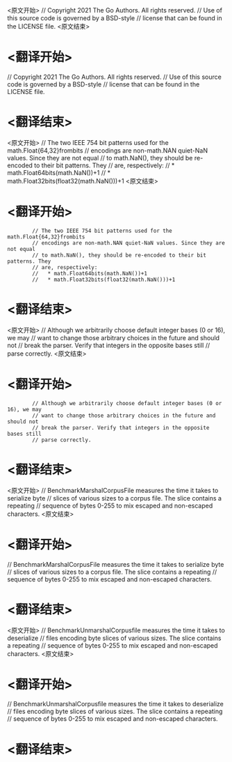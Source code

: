 
<原文开始>
// Copyright 2021 The Go Authors. All rights reserved.
// Use of this source code is governed by a BSD-style
// license that can be found in the LICENSE file.
<原文结束>

# <翻译开始>
// Copyright 2021 The Go Authors. All rights reserved.
// Use of this source code is governed by a BSD-style
// license that can be found in the LICENSE file.
# <翻译结束>


<原文开始>
			// The two IEEE 754 bit patterns used for the math.Float{64,32}frombits
			// encodings are non-math.NAN quiet-NaN values. Since they are not equal
			// to math.NaN(), they should be re-encoded to their bit patterns. They
			// are, respectively:
			//   * math.Float64bits(math.NaN())+1
			//   * math.Float32bits(float32(math.NaN()))+1
<原文结束>

# <翻译开始>
			// The two IEEE 754 bit patterns used for the math.Float{64,32}frombits
			// encodings are non-math.NAN quiet-NaN values. Since they are not equal
			// to math.NaN(), they should be re-encoded to their bit patterns. They
			// are, respectively:
			//   * math.Float64bits(math.NaN())+1
			//   * math.Float32bits(float32(math.NaN()))+1
# <翻译结束>


<原文开始>
			// Although we arbitrarily choose default integer bases (0 or 16), we may
			// want to change those arbitrary choices in the future and should not
			// break the parser. Verify that integers in the opposite bases still
			// parse correctly.
<原文结束>

# <翻译开始>
			// Although we arbitrarily choose default integer bases (0 or 16), we may
			// want to change those arbitrary choices in the future and should not
			// break the parser. Verify that integers in the opposite bases still
			// parse correctly.
# <翻译结束>


<原文开始>
// BenchmarkMarshalCorpusFile measures the time it takes to serialize byte
// slices of various sizes to a corpus file. The slice contains a repeating
// sequence of bytes 0-255 to mix escaped and non-escaped characters.
<原文结束>

# <翻译开始>
// BenchmarkMarshalCorpusFile measures the time it takes to serialize byte
// slices of various sizes to a corpus file. The slice contains a repeating
// sequence of bytes 0-255 to mix escaped and non-escaped characters.
# <翻译结束>


<原文开始>
// BenchmarkUnmarshalCorpusfile measures the time it takes to deserialize
// files encoding byte slices of various sizes. The slice contains a repeating
// sequence of bytes 0-255 to mix escaped and non-escaped characters.
<原文结束>

# <翻译开始>
// BenchmarkUnmarshalCorpusfile measures the time it takes to deserialize
// files encoding byte slices of various sizes. The slice contains a repeating
// sequence of bytes 0-255 to mix escaped and non-escaped characters.
# <翻译结束>

